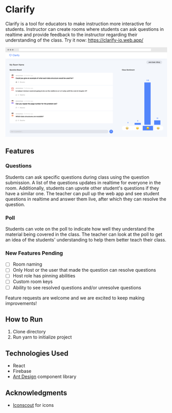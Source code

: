 # Clarify

Clarify is a tool for educators to make instruction more interactive for students. Instructor can create rooms where students can ask questions in realtime and provide feedback to the instructor regarding their understanding of the class. Try it now: https://clarify-io.web.app/

![](RoomScreenshotv1.2.png)

## Features

### Questions

Students can ask specific questions during class using the question submission. A list of the questions updates in realtime for everyone in the room. Additionally, students can upvote other student's questions if they have a similar one. The teacher can pull up the web app and see student questions in realtime and answer them live, after which they can resolve the question.


### Poll

Students can vote on the poll to indicate how well they understand the material being covered in the class. The teacher can look at the poll to get an idea of the students' understanding to help them better teach their class.

### New Features Pending
- [ ] Room naming 
- [ ] Only Host or the user that made the question can resolve questions
- [ ] Host role has pinning abilities 
- [ ] Custom room keys
- [ ] Ability to see resolved questions and/or unresolve questions

Feature requests are welcome and we are excited to keep making improvements!

## How to Run

1) Clone directory
2) Run yarn to initialize project


## Technologies Used
- React
- Firebase
- [Ant Design](https://ant.design/) component library

## Acknowledgments
- [Iconscout](https://iconscout.com/categories/avatars/icons) for icons
